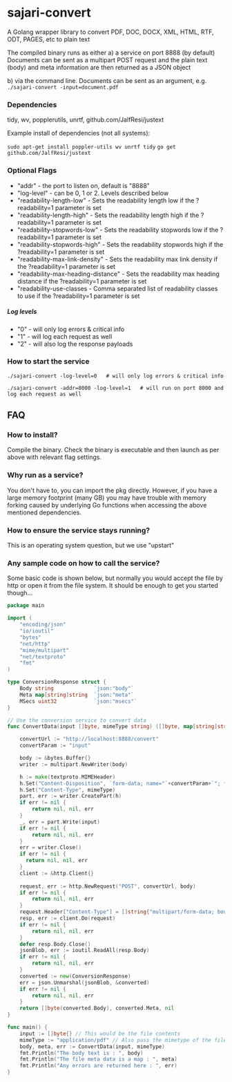 sajari-convert
==============

A Golang wrapper library to convert PDF, DOC, DOCX, XML, HTML, RTF, ODT, PAGES, etc to plain text

The compiled binary runs as either 
a) a service on port 8888 (by default)
Documents can be sent as a multipart POST request and the plain text (body) and meta information are then returned as a JSON object

b) via the command line. 
Documents can be sent as an argument, e.g. 
```./sajari-convert -input=document.pdf```

### Dependencies
tidy, wv, popplerutils, unrtf, github.com/JalfResi/justext

Example install of dependencies (not all systems):

```sudo apt-get install poppler-utils wv unrtf tidy``` 
```go get github.com/JalfResi/justext``` 

### Optional Flags
 - "addr" - the port to listen on, default is "8888"
 - "log-level" - can be 0, 1 or 2. Levels described below
 - "readability-length-low" - Sets the readability length low if the ?readability=1 parameter is set
 - "readability-length-high" - Sets the readability length high if the ?readability=1 parameter is set
 - "readability-stopwords-low" - Sets the readability stopwords low if the ?readability=1 parameter is set
 - "readability-stopwords-high" - Sets the readability stopwords high if the ?readability=1 parameter is set
 - "readability-max-link-density" - Sets the readability max link density if the ?readability=1 parameter is set
 - "readability-max-heading-distance" - Sets the readability max heading distance if the ?readability=1 parameter is set
 - "readability-use-classes - Comma separated list of readability classes to use if the ?readability=1 parameter is set

##### Log levels
 - "0" - will only log errors & critical info
 - "1" - will log each request as well
 - "2" - will also log the response payloads

### How to start the service
```./sajari-convert -log-level=0   # will only log errors & critical info ```

```./sajari-convert -addr=8000 -log-level=1   # will run on port 8000 and log each request as well ```

## FAQ

### How to install?
Compile the binary. Check the binary is executable and then launch as per above with relevant flag settings.

### Why run as a service?
You don't have to, you can import the pkg directly. However, if you have a large memory footprint (many GB) you may have trouble with memory forking caused by underlying Go functions when accessing the above mentioned dependencies. 

### How to ensure the service stays running?
This is an operating system question, but we use "upstart"

### Any sample code on how to call the service?
Some basic code is shown below, but normally you would accept the file by http or open it from the file system. It should be enough to get you started though...

```go
package main

import (
    "encoding/json"
	"io/ioutil"
	"bytes"
	"net/http"
	"mime/multipart"
	"net/textproto"
	"fmt"
)

type ConversionResponse struct {
	Body string             `json:"body"`
	Meta map[string]string  `json:"meta"`
	MSecs uint32            `json:"msecs"`
}

// Use the conversion service to convert data
func ConvertData(input []byte, mimeType string) ([]byte, map[string]string, error) {

	convertUrl := "http://localhost:8888/convert"
	convertParam := "input"

	body := &bytes.Buffer{}
	writer := multipart.NewWriter(body)

	h := make(textproto.MIMEHeader)
	h.Set("Content-Disposition", `form-data; name="`+convertParam+`"; filename="noname"`)
	h.Set("Content-Type", mimeType)
	part, err := writer.CreatePart(h)
	if err != nil {
		return nil, nil, err
	}
	_, err = part.Write(input)
	if err != nil {
		return nil, nil, err
	}
	err = writer.Close()
	if err != nil {
	  return nil, nil, err
	}
	client := &http.Client{}
	
	request, err := http.NewRequest("POST", convertUrl, body)
	if err != nil {
		return nil, nil, err
	}
	request.Header["Content-Type"] = []string{"multipart/form-data; boundary="+writer.Boundary()}
	resp, err := client.Do(request)
	if err != nil {
		return nil, nil, err
	}
	defer resp.Body.Close()
	jsonBlob, err := ioutil.ReadAll(resp.Body)
	if err != nil {
		return nil, nil, err
	}
	converted := new(ConversionResponse)
	err = json.Unmarshal(jsonBlob, &converted)
	if err != nil {
		return nil, nil, err
	}
	return []byte(converted.Body), converted.Meta, nil
}

func main() {
	input := []byte{} // This would be the file contents
	mimeType := "application/pdf" // Also pass the mimetype of the file
	body, meta, err := ConvertData(input, mimeType)
	fmt.Println("The body text is : ", body)
	fmt.Println("The file meta data is a map : ", meta)
	fmt.Println("Any errors are returned here : ", err)
}
```